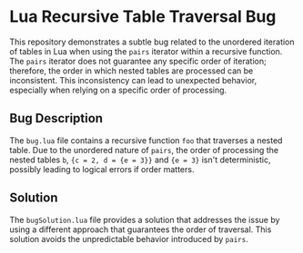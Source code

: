 # Lua Recursive Table Traversal Bug

This repository demonstrates a subtle bug related to the unordered iteration of tables in Lua when using the `pairs` iterator within a recursive function.  The `pairs` iterator does not guarantee any specific order of iteration; therefore, the order in which nested tables are processed can be inconsistent. This inconsistency can lead to unexpected behavior, especially when relying on a specific order of processing.

## Bug Description
The `bug.lua` file contains a recursive function `foo` that traverses a nested table. Due to the unordered nature of `pairs`, the order of processing the nested tables `b`, `{c = 2, d = {e = 3}}` and `{e = 3}` isn't deterministic, possibly leading to logical errors if order matters.

## Solution
The `bugSolution.lua` file provides a solution that addresses the issue by using a different approach that guarantees the order of traversal.  This solution avoids the unpredictable behavior introduced by `pairs`.